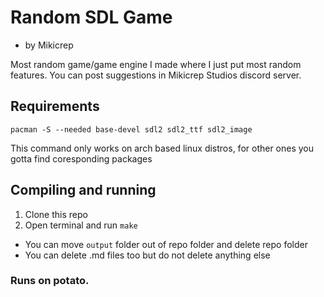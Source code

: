 # Random SDL Game
- by Mikicrep

Most random game/game engine I made where I just put most random features. You can post suggestions in Mikicrep Studios discord server.

## Requirements
```pacman -S --needed base-devel sdl2 sdl2_ttf sdl2_image```

This command only works on arch based linux distros, for other ones you gotta find coresponding packages

## Compiling and running
1. Clone this repo
2. Open terminal and run `make`
- You can move `output` folder out of repo folder and delete repo folder
- You can delete .md files too but do not delete anything else

### Runs on potato.

